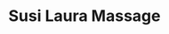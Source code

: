 ---
title: "Susi Laura Massage"
url: /ridgefield/susi-laura-massage-prospect-street/
shop: massage
---